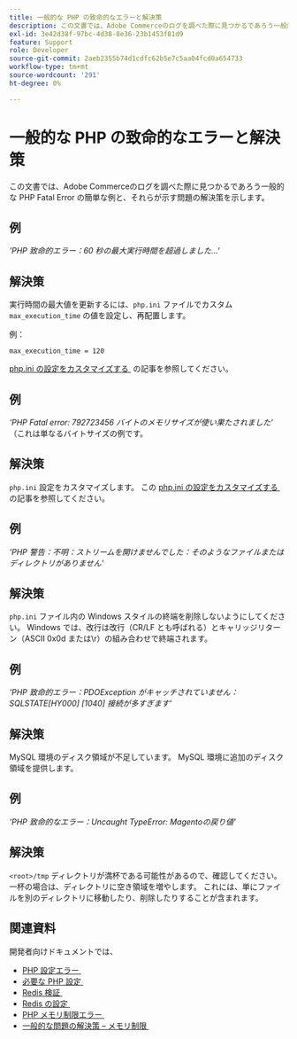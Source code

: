 ```yaml
---
title: 一般的な PHP の致命的なエラーと解決策
description: この文書では、Adobe Commerceのログを調べた際に見つかるであろう一般的な PHP Fatal Error の簡単な例と、それらが示す問題の解決策を示します。
exl-id: 3e42d38f-97bc-4d38-8e36-23b1453f81d9
feature: Support
role: Developer
source-git-commit: 2aeb2355b74d1cdfc62b5e7c5aa04fcd0a654733
workflow-type: tm+mt
source-wordcount: '291'
ht-degree: 0%

---
```


# 一般的な PHP の致命的なエラーと解決策

この文書では、Adobe Commerceのログを調べた際に見つかるであろう一般的な PHP Fatal Error の簡単な例と、それらが示す問題の解決策を示します。

## 例

*&#39;PHP 致命的エラー：60 秒の最大実行時間を超過しました…&#39;*

## 解決策

実行時間の最大値を更新するには、`php.ini` ファイルでカスタム `max_execution_time` の値を設定し、再配置します。

例：

`max_execution_time = 120`

[php.ini の設定をカスタマイズする &#x200B;](https://experienceleague.adobe.com/ja/docs/commerce-cloud-service/user-guide/configure/app/php-settings) の記事を参照してください。

## 例

*&#39;PHP Fatal error: 792723456 バイトのメモリサイズが使い果たされました&#39;* （これは単なるバイトサイズの例です。

## 解決策

`php.ini` 設定をカスタマイズします。 この [php.ini の設定をカスタマイズする &#x200B;](https://experienceleague.adobe.com/ja/docs/commerce-cloud-service/user-guide/configure/app/php-settings) の記事を参照してください。

## 例

*&#39;PHP 警告：不明：ストリームを開けませんでした：そのようなファイルまたはディレクトリがありません&#39;*

## 解決策

`php.ini` ファイル内の Windows スタイルの終端を削除しないようにしてください。 Windows では、改行は改行（CR/LF とも呼ばれる）とキャリッジリターン（ASCII 0x0d または\r）の組み合わせで終端されます。

## 例

*&#39;PHP 致命的エラー：PDOException がキャッチされていません：SQLSTATE\[HY000\] \[1040\] 接続が多すぎます&#39;*

## 解決策

MySQL 環境のディスク領域が不足しています。 MySQL 環境に追加のディスク領域を提供します。

## 例

*&#39;PHP 致命的なエラー：Uncaught TypeError: Magentoの戻り値&#39;*

## 解決策

`<root>/tmp` ディレクトリが満杯である可能性があるので、確認してください。 一杯の場合は、ディレクトリに空き領域を増やします。 これには、単にファイルを別のディレクトリに移動したり、削除したりすることが含まれます。

## 関連資料

開発者向けドキュメントでは、

* [PHP 設定エラー &#x200B;](https://experienceleague.adobe.com/ja/docs/commerce-knowledge-base/kb/troubleshooting/overview)
* [&#x200B; 必要な PHP 設定 &#x200B;](https://experienceleague.adobe.com/ja/docs/commerce-operations/installation-guide/prerequisites/php-settings)
* [Redis 検証 &#x200B;](https://experienceleague.adobe.com/ja/docs/commerce-operations/configuration-guide/cache/redis/redis-session#verify-redis-connection)
* [Redis の設定 &#x200B;](https://experienceleague.adobe.com/ja/docs/commerce-operations/configuration-guide/cache/redis/config-redis)
* [PHP メモリ制限エラー &#x200B;](https://experienceleague.adobe.com/ja/docs/commerce-knowledge-base/kb/troubleshooting/overview)
* [&#x200B; 一般的な問題の解決策 – メモリ制限 &#x200B;](https://developer.adobe.com/commerce/testing/guide/unit/command-line/#solutions-to-common-problems)
